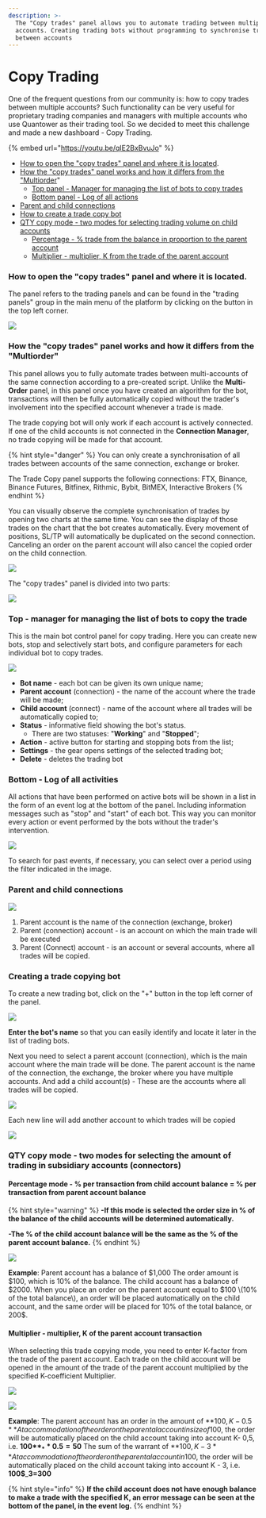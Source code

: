 ```yaml
---
description: >-
  The "Copy trades" panel allows you to automate trading between multiple
  accounts. Creating trading bots without programming to synchronise trading
  between accounts
---
```


# Copy Trading

One of the frequent questions from our community is: how to copy trades between multiple accounts? Such functionality can be very useful for proprietary trading companies and managers with multiple accounts who use Quantower as their trading tool. So we decided to meet this challenge and made a new dashboard - Copy Trading.

{% embed url="https://youtu.be/qIE2BxBvuJo" %}

* [How to open the "copy trades" panel and where it is located](copy-trading.md#how-to-open-the-copy-trades-panel-and-where-it-is-located). 
* [How the "copy trades" panel works and how it differs from the "Multiorder](copy-trading.md#how-the-copy-trades-panel-works-and-how-it-differs-from-the-multiorder)" 
  * [Top panel - Manager for managing the list of bots to copy trades](copy-trading.md#top-manager-for-managing-the-list-of-bots-to-copy-the-trade) 
  * [Bottom panel - Log of all actions ](copy-trading.md#bottom-log-of-all-activities)
* [Parent and child connections ](copy-trading.md#parent-and-child-connections)
* [How to create a trade copy bot ](copy-trading.md#creating-a-trade-copying-bot)
* [QTY copy mode - two modes for selecting trading volume on child accounts](copy-trading.md#qty-copy-mode-two-modes-for-selecting-the-amount-of-trading-in-subsidiary-accounts-connectors)
  * [Percentage - % trade from the balance in proportion to the parent account](copy-trading.md#percentage-mode-per-transaction-from-child-account-balance-per-transaction-from-parent-account-balance)
  * [Multiplier - multiplier, K from the trade of the parent account](copy-trading.md#multiplier-multiplier-k-of-the-parent-account-transaction)

### How to open the "copy trades" panel and where it is located.

The panel refers to the trading panels and can be found in the "trading panels" group in the main menu of the platform by clicking on the button in the top left corner.

![](../../.gitbook/assets/image%20%28338%29.png)

### How the "copy trades" panel works and how it differs from the "Multiorder"

This panel allows you to fully automate trades between multi-accounts of the same connection according to a pre-created script. Unlike the **Multi-Order** panel, in this panel once you have created an algorithm for the bot, transactions will then be fully automatically copied without the trader's involvement into the specified account whenever a trade is made.

The trade copying bot will only work if each account is actively connected. If one of the child accounts is not connected in the **Connection Manager**, no trade copying will be made for that account.

{% hint style="danger" %}
You can only create a synchronisation of all trades between accounts of the same connection, exchange or broker. 

The Trade Copy panel supports the following connections: FTX, Binance, Binance Futures, Bitfinex, Rithmic, Bybit, BitMEX, Interactive Brokers
{% endhint %}

You can visually observe the complete synchronisation of trades by opening two charts at the same time. You can see the display of those trades on the chart that the bot creates automatically. Every movement of positions, SL/TP will automatically be duplicated on the second connection. Canceling an order on the parent account will also cancel the copied order on the child connection.

![](../../.gitbook/assets/image%20%28336%29.png)

The "copy trades" panel is divided into two parts:

![](../../.gitbook/assets/image%20%28341%29.png)

### Top - manager for managing the list of bots to copy the trade

This is the main bot control panel for copy trading. Here you can create new bots, stop and selectively start bots, and configure parameters for each individual bot to copy trades.

![](../../.gitbook/assets/image%20%28335%29.png)

* **Bot name** - each bot can be given its own unique name; 
* **Parent account** \(connection\) - the name of the account where the trade will be made; 
* **Child account** \(connect\) - name of the account where all trades will be automatically copied to; 
* **Status** - informative field showing the bot's status. 
  * There are two statuses: "**Working**" and "**Stopped**"; 
* **Action** - active button for starting and stopping bots from the list; 
* **Settings** - the gear opens settings of the selected trading bot; 
* **Delete** - deletes the trading bot

### Bottom - Log of all activities

All actions that have been performed on active bots will be shown in a list in the form of an event log at the bottom of the panel. Including information messages such as "stop" and "start" of each bot. This way you can monitor every action or event performed by the bots without the trader's intervention.

![](../../.gitbook/assets/image%20%28333%29.png)

To search for past events, if necessary, you can select over a period using the filter indicated in the image.

### Parent and child connections

![](../../.gitbook/assets/image%20%28339%29.png)

1. Parent account is the name of the connection \(exchange, broker\) 
2. Parent \(connection\) account - is an account on which the main trade will be executed 
3. Parent \(Connect\) account - is an account or several accounts, where all trades will be copied.

### Creating a trade copying bot

To create a new trading bot, click on the "+" button in the top left corner of the panel.

![](../../.gitbook/assets/image%20%28340%29.png)

**Enter the bot's name** so that you can easily identify and locate it later in the list of trading bots.

Next you need to select a parent account \(connection\), which is the main account where the main trade will be done. The parent account is the name of the connection, the exchange, the broker where you have multiple accounts. And add a child account\(s\) - These are the accounts where all trades will be copied.

![](../../.gitbook/assets/image%20%28343%29.png)

Each new line will add another account to which trades will be copied

![](../../.gitbook/assets/image%20%28332%29.png)

### QTY copy mode - two modes for selecting the amount of trading in subsidiary accounts \(connectors\)

#### Percentage mode - % per transaction from child account balance = % per transaction from parent account balance

{% hint style="warning" %}
**-If this mode is selected the order size in % of the balance of the child accounts will be determined automatically.**

  
**-The % of the child account balance will be the same as the % of the parent account balance.**
{% endhint %}

![](../../.gitbook/assets/image%20%28337%29.png)

**Example**: Parent account has a balance of $1,000 The order amount is $100, which is 10% of the balance. The child account has a balance of $2000. When you place an order on the parent account equal to $100 \(10% of the total balance\), an order will be placed automatically on the child account, and the same order will be placed for 10% of the total balance, or 200$.

#### Multiplier - multiplier, K of the parent account transaction

When selecting this trade copying mode, you need to enter K-factor from the trade of the parent account. Each trade on the child account will be opened in the amount of the trade of the parent account multiplied by the specified K-coefficient Multiplier.

![](../../.gitbook/assets/image%20%28342%29.png)

![](../../.gitbook/assets/image%20%28334%29.png)

**Example**: The parent account has an order in the amount of **100$, K- 0.5** At accommodation of the order on the parental account in size of 100$, the order will be automatically placed on the child account taking into account K- 0,5, i.e. **100$**_**0.5=50$** The sum of the warrant of **100$, K - 3** At accommodation of the order on the parental account in 100$, the order will be automatically placed on the child account taking into account K - 3, i.e. **100$**_**3=300**

{% hint style="info" %}
**If the child account does not have enough balance to make a trade with the specified K, an error message can be seen at the bottom of the panel, in the event log.**
{% endhint %}




